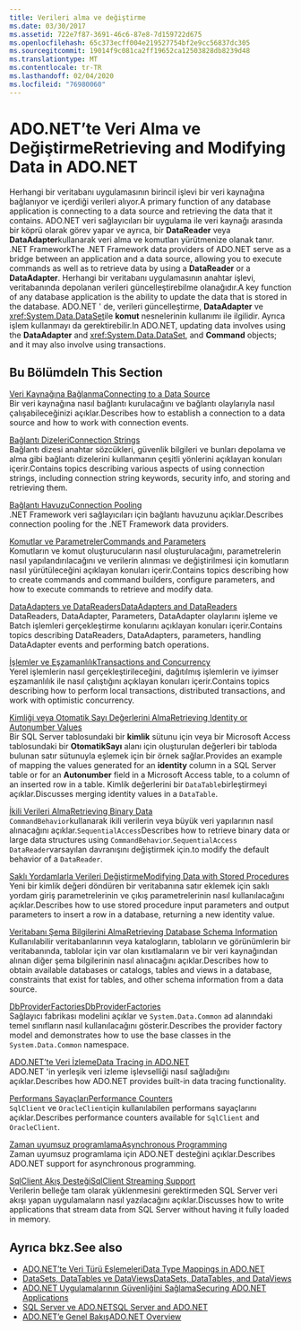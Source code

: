 ```yaml
---
title: Verileri alma ve değiştirme
ms.date: 03/30/2017
ms.assetid: 722e7f87-3691-46c6-87e8-7d159722d675
ms.openlocfilehash: 65c373ecff004e219527754bf2e9cc56837dc305
ms.sourcegitcommit: 19014f9c081ca2ff19652ca12503828db8239d48
ms.translationtype: MT
ms.contentlocale: tr-TR
ms.lasthandoff: 02/04/2020
ms.locfileid: "76980060"
---
```

# <a name="retrieving-and-modifying-data-in-adonet"></a><span data-ttu-id="066f3-102">ADO.NET’te Veri Alma ve Değiştirme</span><span class="sxs-lookup"><span data-stu-id="066f3-102">Retrieving and Modifying Data in ADO.NET</span></span>
<span data-ttu-id="066f3-103">Herhangi bir veritabanı uygulamasının birincil işlevi bir veri kaynağına bağlanıyor ve içerdiği verileri alıyor.</span><span class="sxs-lookup"><span data-stu-id="066f3-103">A primary function of any database application is connecting to a data source and retrieving the data that it contains.</span></span> <span data-ttu-id="066f3-104">ADO.NET veri sağlayıcıları bir uygulama ile veri kaynağı arasında bir köprü olarak görev yapar ve ayrıca, bir **DataReader** veya **DataAdapter**kullanarak veri alma ve komutları yürütmenize olanak tanır. .NET Framework</span><span class="sxs-lookup"><span data-stu-id="066f3-104">The .NET Framework data providers of ADO.NET serve as a bridge between an application and a data source, allowing you to execute commands as well as to retrieve data by using a **DataReader** or a **DataAdapter**.</span></span> <span data-ttu-id="066f3-105">Herhangi bir veritabanı uygulamasının anahtar işlevi, veritabanında depolanan verileri güncelleştirebilme olanağıdır.</span><span class="sxs-lookup"><span data-stu-id="066f3-105">A key function of any database application is the ability to update the data that is stored in the database.</span></span> <span data-ttu-id="066f3-106">ADO.NET ' de, verileri güncelleştirme, **DataAdapter** ve <xref:System.Data.DataSet>ile **komut** nesnelerinin kullanımı ile ilgilidir. Ayrıca işlem kullanmayı da gerektirebilir.</span><span class="sxs-lookup"><span data-stu-id="066f3-106">In ADO.NET, updating data involves using the **DataAdapter** and <xref:System.Data.DataSet>, and **Command** objects; and it may also involve using transactions.</span></span>  
  
## <a name="in-this-section"></a><span data-ttu-id="066f3-107">Bu Bölümde</span><span class="sxs-lookup"><span data-stu-id="066f3-107">In This Section</span></span>  
 [<span data-ttu-id="066f3-108">Veri Kaynağına Bağlanma</span><span class="sxs-lookup"><span data-stu-id="066f3-108">Connecting to a Data Source</span></span>](connecting-to-a-data-source.md)  
 <span data-ttu-id="066f3-109">Bir veri kaynağına nasıl bağlantı kurulacağını ve bağlantı olaylarıyla nasıl çalışabileceğinizi açıklar.</span><span class="sxs-lookup"><span data-stu-id="066f3-109">Describes how to establish a connection to a data source and how to work with connection events.</span></span>  
  
 [<span data-ttu-id="066f3-110">Bağlantı Dizeleri</span><span class="sxs-lookup"><span data-stu-id="066f3-110">Connection Strings</span></span>](connection-strings.md)  
 <span data-ttu-id="066f3-111">Bağlantı dizesi anahtar sözcükleri, güvenlik bilgileri ve bunları depolama ve alma gibi bağlantı dizelerini kullanmanın çeşitli yönlerini açıklayan konuları içerir.</span><span class="sxs-lookup"><span data-stu-id="066f3-111">Contains topics describing various aspects of using connection strings, including connection string keywords, security info, and storing and retrieving them.</span></span>  
  
 [<span data-ttu-id="066f3-112">Bağlantı Havuzu</span><span class="sxs-lookup"><span data-stu-id="066f3-112">Connection Pooling</span></span>](connection-pooling.md)  
 <span data-ttu-id="066f3-113">.NET Framework veri sağlayıcıları için bağlantı havuzunu açıklar.</span><span class="sxs-lookup"><span data-stu-id="066f3-113">Describes connection pooling for the .NET Framework data providers.</span></span>  
  
 [<span data-ttu-id="066f3-114">Komutlar ve Parametreler</span><span class="sxs-lookup"><span data-stu-id="066f3-114">Commands and Parameters</span></span>](commands-and-parameters.md)  
 <span data-ttu-id="066f3-115">Komutların ve komut oluşturucuların nasıl oluşturulacağını, parametrelerin nasıl yapılandırılacağını ve verilerin alınması ve değiştirilmesi için komutların nasıl yürütüleceğini açıklayan konuları içerir.</span><span class="sxs-lookup"><span data-stu-id="066f3-115">Contains topics describing how to create commands and command builders, configure parameters, and how to execute commands to retrieve and modify data.</span></span>  
  
 [<span data-ttu-id="066f3-116">DataAdapters ve DataReaders</span><span class="sxs-lookup"><span data-stu-id="066f3-116">DataAdapters and DataReaders</span></span>](dataadapters-and-datareaders.md)  
 <span data-ttu-id="066f3-117">DataReaders, DataAdapter, Parameters, DataAdapter olaylarını işleme ve Batch işlemleri gerçekleştirme konularını açıklayan konuları içerir.</span><span class="sxs-lookup"><span data-stu-id="066f3-117">Contains topics describing DataReaders, DataAdapters, parameters, handling DataAdapter events and performing batch operations.</span></span>  
  
 [<span data-ttu-id="066f3-118">İşlemler ve Eşzamanlılık</span><span class="sxs-lookup"><span data-stu-id="066f3-118">Transactions and Concurrency</span></span>](transactions-and-concurrency.md)  
 <span data-ttu-id="066f3-119">Yerel işlemlerin nasıl gerçekleştirileceğini, dağıtılmış işlemlerin ve iyimser eşzamanlılık ile nasıl çalıştığını açıklayan konuları içerir.</span><span class="sxs-lookup"><span data-stu-id="066f3-119">Contains topics describing how to perform local transactions, distributed transactions, and work with optimistic concurrency.</span></span>  
  
 [<span data-ttu-id="066f3-120">Kimliği veya Otomatik Sayı Değerlerini Alma</span><span class="sxs-lookup"><span data-stu-id="066f3-120">Retrieving Identity or Autonumber Values</span></span>](retrieving-identity-or-autonumber-values.md)  
 <span data-ttu-id="066f3-121">Bir SQL Server tablosundaki bir **kimlik** sütunu için veya bir Microsoft Access tablosundaki bir **OtomatikSayı** alanı için oluşturulan değerleri bir tabloda bulunan satır sütunuyla eşlemek için bir örnek sağlar.</span><span class="sxs-lookup"><span data-stu-id="066f3-121">Provides an example of mapping the values generated for an **identity** column in a SQL Server table or for an **Autonumber** field in a Microsoft Access table, to a column of an inserted row in a table.</span></span> <span data-ttu-id="066f3-122">Kimlik değerlerini bir `DataTable`birleştirmeyi açıklar.</span><span class="sxs-lookup"><span data-stu-id="066f3-122">Discusses merging identity values in a `DataTable`.</span></span>  
  
 [<span data-ttu-id="066f3-123">İkili Verileri Alma</span><span class="sxs-lookup"><span data-stu-id="066f3-123">Retrieving Binary Data</span></span>](retrieving-binary-data.md)  
 <span data-ttu-id="066f3-124">`CommandBehavior`kullanarak ikili verilerin veya büyük veri yapılarının nasıl alınacağını açıklar.`SequentialAccess`</span><span class="sxs-lookup"><span data-stu-id="066f3-124">Describes how to retrieve binary data or large data structures using `CommandBehavior`.`SequentialAccess`</span></span> <span data-ttu-id="066f3-125">`DataReader`varsayılan davranışını değiştirmek için.</span><span class="sxs-lookup"><span data-stu-id="066f3-125">to modify the default behavior of a `DataReader`.</span></span>  
  
 [<span data-ttu-id="066f3-126">Saklı Yordamlarla Verileri Değiştirme</span><span class="sxs-lookup"><span data-stu-id="066f3-126">Modifying Data with Stored Procedures</span></span>](modifying-data-with-stored-procedures.md)  
 <span data-ttu-id="066f3-127">Yeni bir kimlik değeri döndüren bir veritabanına satır eklemek için saklı yordam giriş parametrelerinin ve çıkış parametrelerinin nasıl kullanılacağını açıklar.</span><span class="sxs-lookup"><span data-stu-id="066f3-127">Describes how to use stored procedure input parameters and output parameters to insert a row in a database, returning a new identity value.</span></span>  
  
 [<span data-ttu-id="066f3-128">Veritabanı Şema Bilgilerini Alma</span><span class="sxs-lookup"><span data-stu-id="066f3-128">Retrieving Database Schema Information</span></span>](retrieving-database-schema-information.md)  
 <span data-ttu-id="066f3-129">Kullanılabilir veritabanlarının veya katalogların, tabloların ve görünümlerin bir veritabanında, tablolar için var olan kısıtlamaların ve bir veri kaynağından alınan diğer şema bilgilerinin nasıl alınacağını açıklar.</span><span class="sxs-lookup"><span data-stu-id="066f3-129">Describes how to obtain available databases or catalogs, tables and views in a database, constraints that exist for tables, and other schema information from a data source.</span></span>  
  
 [<span data-ttu-id="066f3-130">DbProviderFactories</span><span class="sxs-lookup"><span data-stu-id="066f3-130">DbProviderFactories</span></span>](dbproviderfactories.md)  
 <span data-ttu-id="066f3-131">Sağlayıcı fabrikası modelini açıklar ve `System.Data.Common` ad alanındaki temel sınıfların nasıl kullanılacağını gösterir.</span><span class="sxs-lookup"><span data-stu-id="066f3-131">Describes the provider factory model and demonstrates how to use the base classes in the `System.Data.Common` namespace.</span></span>  
  
 [<span data-ttu-id="066f3-132">ADO.NET’te Veri İzleme</span><span class="sxs-lookup"><span data-stu-id="066f3-132">Data Tracing in ADO.NET</span></span>](data-tracing.md)  
 <span data-ttu-id="066f3-133">ADO.NET 'in yerleşik veri izleme işlevselliği nasıl sağladığını açıklar.</span><span class="sxs-lookup"><span data-stu-id="066f3-133">Describes how ADO.NET provides built-in data tracing functionality.</span></span>  
  
 [<span data-ttu-id="066f3-134">Performans Sayaçları</span><span class="sxs-lookup"><span data-stu-id="066f3-134">Performance Counters</span></span>](performance-counters.md)  
 <span data-ttu-id="066f3-135">`SqlClient` ve `OracleClient`için kullanılabilen performans sayaçlarını açıklar.</span><span class="sxs-lookup"><span data-stu-id="066f3-135">Describes performance counters available for `SqlClient` and `OracleClient`.</span></span>  
  
 [<span data-ttu-id="066f3-136">Zaman uyumsuz programlama</span><span class="sxs-lookup"><span data-stu-id="066f3-136">Asynchronous Programming</span></span>](asynchronous-programming.md)  
 <span data-ttu-id="066f3-137">Zaman uyumsuz programlama için ADO.NET desteğini açıklar.</span><span class="sxs-lookup"><span data-stu-id="066f3-137">Describes ADO.NET support for asynchronous programming.</span></span>  
  
 [<span data-ttu-id="066f3-138">SqlClient Akış Desteği</span><span class="sxs-lookup"><span data-stu-id="066f3-138">SqlClient Streaming Support</span></span>](sqlclient-streaming-support.md)  
 <span data-ttu-id="066f3-139">Verilerin belleğe tam olarak yüklenmesini gerektirmeden SQL Server veri akışı yapan uygulamaların nasıl yazılacağını açıklar.</span><span class="sxs-lookup"><span data-stu-id="066f3-139">Discusses how to write applications that stream data from SQL Server without having it fully loaded in memory.</span></span>  
  
## <a name="see-also"></a><span data-ttu-id="066f3-140">Ayrıca bkz.</span><span class="sxs-lookup"><span data-stu-id="066f3-140">See also</span></span>

- [<span data-ttu-id="066f3-141">ADO.NET’te Veri Türü Eşlemeleri</span><span class="sxs-lookup"><span data-stu-id="066f3-141">Data Type Mappings in ADO.NET</span></span>](data-type-mappings-in-ado-net.md)
- [<span data-ttu-id="066f3-142">DataSets, DataTables ve DataViews</span><span class="sxs-lookup"><span data-stu-id="066f3-142">DataSets, DataTables, and DataViews</span></span>](./dataset-datatable-dataview/index.md)
- [<span data-ttu-id="066f3-143">ADO.NET Uygulamalarının Güvenliğini Sağlama</span><span class="sxs-lookup"><span data-stu-id="066f3-143">Securing ADO.NET Applications</span></span>](securing-ado-net-applications.md)
- [<span data-ttu-id="066f3-144">SQL Server ve ADO.NET</span><span class="sxs-lookup"><span data-stu-id="066f3-144">SQL Server and ADO.NET</span></span>](./sql/index.md)
- [<span data-ttu-id="066f3-145">ADO.NET’e Genel Bakış</span><span class="sxs-lookup"><span data-stu-id="066f3-145">ADO.NET Overview</span></span>](ado-net-overview.md)
